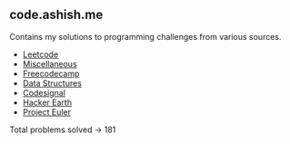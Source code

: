 
  ## code.ashish.me

  Contains my solutions to programming challenges from various sources.

  - [Leetcode](https://code.ashish.me/#/README)
  - [Miscellaneous](https://code.ashish.me/#/100-algorithms)
  - [Freecodecamp](https://code.ashish.me/#/freecodecamp)
  - [Data Structures](https://code.ashish.me/#/data-structures)
  - [Codesignal](https://code.ashish.me/#/codesignal)
  - [Hacker Earth](https://code.ashish.me/#/hackerearth)
  - [Project Euler](https://code.ashish.me/#/project-euler)

Total problems solved -> 181
